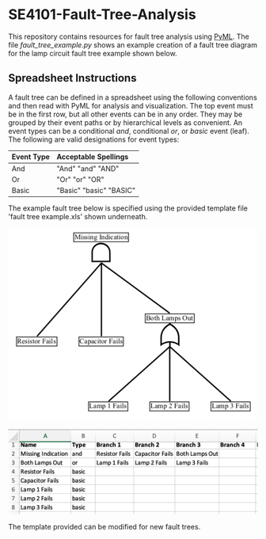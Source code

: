 # SE4101-Fault-Tree-Analysis

This repository contains resources for fault tree analysis using [PyML](https://github.com/madachy/PyML).  The file _fault_tree_example.py_ shows an example creation of a fault tree diagram for the lamp circuit fault tree example shown below.  

## Spreadsheet Instructions
A fault tree can be defined in a spreadsheet using the following conventions and then read with PyML for analysis and visualization. The top event must be in the first row, but all other events can be in any order.  They may be grouped by their event paths or by hierarchical levels as convenient.  An event types can be a conditional _and_, conditional _or_, or _basic_ event (leaf).  The following are valid designations for event types:

|Event Type | Acceptable Spellings |
|:-|:-|
|And | "And" "and" "AND" |
|Or | "Or" "or" "OR" |
|Basic | "Basic" "basic" "BASIC"

The example fault tree below is specified using the provided template file 'fault tree example.xls' shown underneath.

![lamp_circuit_fault_tree](lamp_circuit_fault_tree.png)

![fault tree example](fault%20tree%20example.png)

The template provided can be modified for new fault trees.


